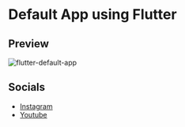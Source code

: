 # Default App using Flutter
## Preview
![flutter-default-app](https://user-images.githubusercontent.com/20633917/176227469-cfa60351-e22f-4ec8-87b9-5dfa32a1c858.gif)

## Socials
* [Instagram](https://www.instagram.com/farahansubhan)
* [Youtube](https://www.youtube.com/channel/UCg2remrdFSrX2P6YWAFkL0w)